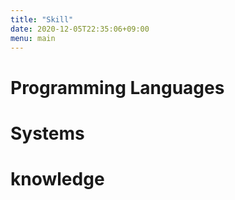 ```yaml
---
title: "Skill"
date: 2020-12-05T22:35:06+09:00
menu: main
---
```

# Programming Languages

# Systems

# knowledge
